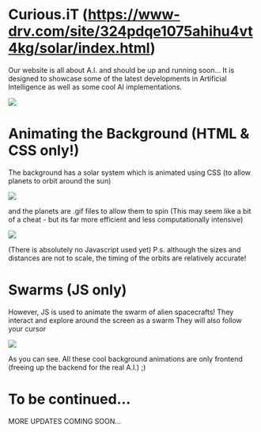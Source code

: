 # Curious.iT (https://www-drv.com/site/324pdqe1075ahihu4vt4kg/solar/index.html)
Our website is all about A.I. and should be up and running soon...
It is designed to showcase some of the latest developments in Artificial Intelligence 
as well as some cool AI implementations.

![](https://raw.githubusercontent.com/mohammedterry/curious.it-website/master/screenshots/solar_system.jpg)

# Animating the Background (HTML & CSS only!)

The background has a solar system which is animated using CSS (to allow planets to orbit around the sun)

![](https://raw.githubusercontent.com/mohammedterry/curious.it-website/master/screenshots/orbits.gif)

and the planets are .gif files to allow them to spin (This may seem like a bit of a cheat - but its far more efficient and less computationally intensive)

![](https://github.com/mohammedterry/curious.it-website/blob/master/mars.gif)

(There is absolutely no Javascript used yet)
P.s. although the sizes and distances are not to scale, the timing of the orbits are relatively accurate!

# Swarms (JS only)

However, JS is used to animate the swarm of alien spacecrafts!
They interact and explore around the screen as a swarm
They will also follow your cursor

![](https://raw.githubusercontent.com/mohammedterry/curious.it-website/master/screenshots/swarms.gif)

As you can see.  All these cool background animations are only frontend (freeing up the backend for the real A.I.) ;)

# To be continued...
MORE UPDATES COMING SOON...
